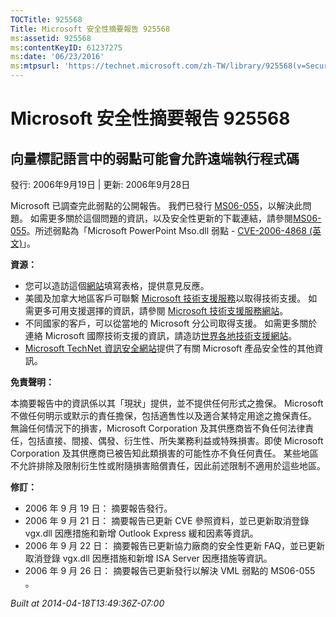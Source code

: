 ```yaml
---
TOCTitle: 925568
Title: Microsoft 安全性摘要報告 925568
ms:assetid: 925568
ms:contentKeyID: 61237275
ms:date: '06/23/2016'
ms:mtpsurl: 'https://technet.microsoft.com/zh-TW/library/925568(v=Security.10)'
---
```



Microsoft 安全性摘要報告 925568
===============================

向量標記語言中的弱點可能會允許遠端執行程式碼
--------------------------------------------

發行: 2006年9月19日 | 更新: 2006年9月28日

Microsoft 已調查完此弱點的公開報告。 我們已發行 [MS06-055](https://technet.microsoft.com/security/bulletin/ms06-055)，以解決此問題。 如需更多關於這個問題的資訊，以及安全性更新的下載連結，請參閱[MS06-055](https://technet.microsoft.com/security/bulletin/ms06-055)。所述弱點為「Microsoft PowerPoint Mso.dll 弱點 - [CVE-2006-4868 (英文)](https://www.cve.mitre.org/cgi-bin/cvename.cgi?name=cve-2006-4868)」。

**資源：** 

-   您可以造訪這個[網站](https://support.microsoft.com/common/survey.aspx?scid=sw;en;1257&amp;showpage=1&amp;ws=technet&amp;sd=tech)填寫表格，提供意見反應。
-   美國及加拿大地區客戶可聯繫 [Microsoft 技術支援服務](https://go.microsoft.com/fwlink/?linkid=21131)以取得技術支援。 如需更多可用支援選擇的資訊，請參閱 [Microsoft 技術支援服務網站](https://support.microsoft.com/)。
-   不同國家的客戶，可以從當地的 Microsoft 分公司取得支援。 如需更多關於連絡 Microsoft 國際技術支援的資訊，請造訪[世界各地技術支援網站](https://go.microsoft.com/fwlink/?linkid=21155)。
-   [Microsoft TechNet 資訊安全網站](https://www.microsoft.com/taiwan/technet/security/default.mspx)提供了有關 Microsoft 產品安全性的其他資訊。

**免責聲明：** 

本摘要報告中的資訊係以其「現狀」提供，並不提供任何形式之擔保。 Microsoft 不做任何明示或默示的責任擔保，包括適售性以及適合某特定用途之擔保責任。 無論任何情況下的損害，Microsoft Corporation 及其供應商皆不負任何法律責任，包括直接、間接、偶發、衍生性、所失業務利益或特殊損害。即使 Microsoft Corporation 及其供應商已被告知此類損害的可能性亦不負任何責任。 某些地區不允許排除及限制衍生性或附隨損害賠償責任，因此前述限制不適用於這些地區。

**修訂：** 

-   2006 年 9 月 19 日： 摘要報告發行。
-   2006 年 9 月 21 日： 摘要報告已更新 CVE 參照資料，並已更新取消登錄 vgx.dll 因應措施和新增 Outlook Express 緩和因素等資訊。
-   2006 年 9 月 22 日： 摘要報告已更新協力廠商的安全性更新 FAQ，並已更新取消登錄 vgx.dll 因應措施和新增 ISA Server 因應措施等資訊。
-   2006 年 9 月 26 日： 摘要報告已更新發行以解決 VML 弱點的 MS06-055 。

*Built at 2014-04-18T13:49:36Z-07:00*
